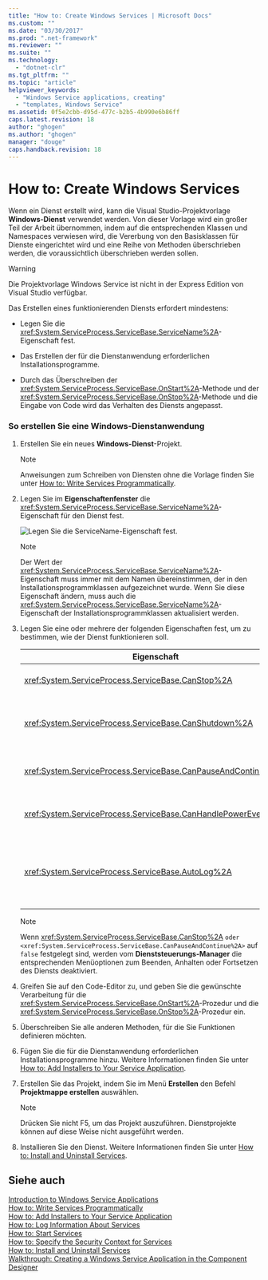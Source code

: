 ```yaml
---
title: "How to: Create Windows Services | Microsoft Docs"
ms.custom: ""
ms.date: "03/30/2017"
ms.prod: ".net-framework"
ms.reviewer: ""
ms.suite: ""
ms.technology: 
  - "dotnet-clr"
ms.tgt_pltfrm: ""
ms.topic: "article"
helpviewer_keywords: 
  - "Windows Service applications, creating"
  - "templates, Windows Service"
ms.assetid: 0f5e2cbb-d95d-477c-b2b5-4b990e6b86ff
caps.latest.revision: 18
author: "ghogen"
ms.author: "ghogen"
manager: "douge"
caps.handback.revision: 18
---
```

# How to: Create Windows Services
Wenn ein Dienst erstellt wird, kann die Visual Studio\-Projektvorlage **Windows\-Dienst** verwendet werden.  Von dieser Vorlage wird ein großer Teil der Arbeit übernommen, indem auf die entsprechenden Klassen und Namespaces verwiesen wird, die Vererbung von den Basisklassen für Dienste eingerichtet wird und eine Reihe von Methoden überschrieben werden, die voraussichtlich überschrieben werden sollen.  
  
> [!WARNING]
>  Die Projektvorlage Windows Service ist nicht in der Express Edition von Visual Studio verfügbar.  
  
 Das Erstellen eines funktionierenden Diensts erfordert mindestens:  
  
-   Legen Sie die <xref:System.ServiceProcess.ServiceBase.ServiceName%2A>\-Eigenschaft fest.  
  
-   Das Erstellen der für die Dienstanwendung erforderlichen Installationsprogramme.  
  
-   Durch das Überschreiben der <xref:System.ServiceProcess.ServiceBase.OnStart%2A>\-Methode und der <xref:System.ServiceProcess.ServiceBase.OnStop%2A>\-Methode und die Eingabe von Code wird das Verhalten des Diensts angepasst.  
  
### So erstellen Sie eine Windows\-Dienstanwendung  
  
1.  Erstellen Sie ein neues **Windows\-Dienst**\-Projekt.  
  
    > [!NOTE]
    >  Anweisungen zum Schreiben von Diensten ohne die Vorlage finden Sie unter [How to: Write Services Programmatically](../../../docs/framework/windows-services/how-to-write-services-programmatically.md).  
  
2.  Legen Sie im **Eigenschaftenfenster** die <xref:System.ServiceProcess.ServiceBase.ServiceName%2A>\-Eigenschaft für den Dienst fest.  
  
     ![Legen Sie die ServiceName&#45;Eigenschaft fest.](../../../docs/framework/windows-services/media/windowsservice-servicename.png "WindowsService\_ServiceName")  
  
    > [!NOTE]
    >  Der Wert der <xref:System.ServiceProcess.ServiceBase.ServiceName%2A>\-Eigenschaft muss immer mit dem Namen übereinstimmen, der in den Installationsprogrammklassen aufgezeichnet wurde.  Wenn Sie diese Eigenschaft ändern, muss auch die <xref:System.ServiceProcess.ServiceBase.ServiceName%2A>\-Eigenschaft der Installationsprogrammklassen aktualisiert werden.  
  
3.  Legen Sie eine oder mehrere der folgenden Eigenschaften fest, um zu bestimmen, wie der Dienst funktionieren soll.  
  
    |Eigenschaft|Einstellung|  
    |-----------------|-----------------|  
    |<xref:System.ServiceProcess.ServiceBase.CanStop%2A>|Mit `True` wird angezeigt, dass vom Dienst Anforderungen zum Beenden angenommen werden. Mit `false` wird verhindert, dass der Dienst beendet werden kann.|  
    |<xref:System.ServiceProcess.ServiceBase.CanShutdown%2A>|Mit `True` wird angegeben, dass der Dienst benachrichtigt werden soll, wenn der ausführende Computer heruntergefahren wird. Dadurch wird ermöglicht, dass die <xref:System.ServiceProcess.ServiceBase.OnShutdown%2A>\-Prozedur aufgerufen werden kann.|  
    |<xref:System.ServiceProcess.ServiceBase.CanPauseAndContinue%2A>|Mit `True` wird angegeben, dass vom Dienst Anforderungen zum Anhalten und Fortsetzen angenommen werden. Mit `false` wird verhindert, dass der Dienst angehalten oder fortgesetzt werden kann.|  
    |<xref:System.ServiceProcess.ServiceBase.CanHandlePowerEvent%2A>|Mit `True`  wird angegeben, dass der Dienst Benachrichtigungen zu Änderungen des Leistungsstatus eines Computers verarbeiten kann. `false` gibt an, dass der Dienst nicht über diese Änderungen informiert wird.|  
    |<xref:System.ServiceProcess.ServiceBase.AutoLog%2A>|Mit `True` werden informative Einträge in das Anwendungsereignisprotokoll geschrieben, sobald vom Dienst eine Aktion durchgeführt wird. Mit `false` wird diese Funktion deaktiviert.  Weitere Informationen finden Sie unter [How to: Log Information About Services](../../../docs/framework/windows-services/how-to-log-information-about-services.md). **Note:**  <xref:System.ServiceProcess.ServiceBase.AutoLog%2A> ist standardmäßig auf `true` festgelegt.|  
  
    > [!NOTE]
    >  Wenn <xref:System.ServiceProcess.ServiceBase.CanStop%2A> `` oder <xref:System.ServiceProcess.ServiceBase.CanPauseAndContinue%2A> `` auf `false` festgelegt sind, werden vom **Dienststeuerungs\-Manager** die entsprechenden Menüoptionen zum Beenden, Anhalten oder Fortsetzen des Diensts deaktiviert.  
  
4.  Greifen Sie auf den Code\-Editor zu, und geben Sie die gewünschte Verarbeitung für die <xref:System.ServiceProcess.ServiceBase.OnStart%2A>\-Prozedur und die <xref:System.ServiceProcess.ServiceBase.OnStop%2A>\-Prozedur ein.  
  
5.  Überschreiben Sie alle anderen Methoden, für die Sie Funktionen definieren möchten.  
  
6.  Fügen Sie die für die Dienstanwendung erforderlichen Installationsprogramme hinzu.  Weitere Informationen finden Sie unter [How to: Add Installers to Your Service Application](../../../docs/framework/windows-services/how-to-add-installers-to-your-service-application.md).  
  
7.  Erstellen Sie das Projekt, indem Sie im Menü **Erstellen** den Befehl **Projektmappe erstellen** auswählen.  
  
    > [!NOTE]
    >  Drücken Sie nicht F5, um das Projekt auszuführen. Dienstprojekte können auf diese Weise nicht ausgeführt werden.  
  
8.  Installieren Sie den Dienst.  Weitere Informationen finden Sie unter [How to: Install and Uninstall Services](../../../docs/framework/windows-services/how-to-install-and-uninstall-services.md).  
  
## Siehe auch  
 [Introduction to Windows Service Applications](../../../docs/framework/windows-services/introduction-to-windows-service-applications.md)   
 [How to: Write Services Programmatically](../../../docs/framework/windows-services/how-to-write-services-programmatically.md)   
 [How to: Add Installers to Your Service Application](../../../docs/framework/windows-services/how-to-add-installers-to-your-service-application.md)   
 [How to: Log Information About Services](../../../docs/framework/windows-services/how-to-log-information-about-services.md)   
 [How to: Start Services](../../../docs/framework/windows-services/how-to-start-services.md)   
 [How to: Specify the Security Context for Services](../../../docs/framework/windows-services/how-to-specify-the-security-context-for-services.md)   
 [How to: Install and Uninstall Services](../../../docs/framework/windows-services/how-to-install-and-uninstall-services.md)   
 [Walkthrough: Creating a Windows Service Application in the Component Designer](../../../docs/framework/windows-services/walkthrough-creating-a-windows-service-application-in-the-component-designer.md)